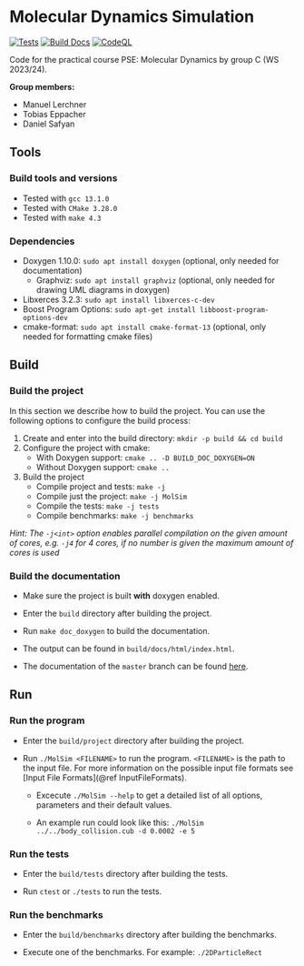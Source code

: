 # Molecular Dynamics Simulation

[![Tests](https://github.com/ManuelLerchner/MolSim-WS23-24/actions/workflows/tests.yml/badge.svg)](https://github.com/ManuelLerchner/MolSim-WS23-24/actions/workflows/tests.yml)
[![Build Docs](https://github.com/ManuelLerchner/MolSim-WS23-24/actions/workflows/build-docs.yml/badge.svg)](https://github.com/ManuelLerchner/MolSim-WS23-24/actions/workflows/build-docs.yml)
[![CodeQL](https://github.com/ManuelLerchner/MolSim-WS23-24/actions/workflows/codeql.yml/badge.svg)](https://github.com/ManuelLerchner/MolSim-WS23-24/actions/workflows/codeql.yml)

Code for the practical course PSE: Molecular Dynamics by group C (WS 2023/24).

**Group members:**

- Manuel Lerchner
- Tobias Eppacher
- Daniel Safyan

## Tools

### Build tools and versions

- Tested with `gcc 13.1.0`
- Tested with `CMake 3.28.0`
- Tested with `make 4.3`

### Dependencies

- Doxygen 1.10.0: `sudo apt install doxygen` (optional, only needed for documentation)
  - Graphviz: `sudo apt install graphviz` (optional, only needed for drawing UML diagrams in doxygen)
- Libxerces 3.2.3: `sudo apt install libxerces-c-dev`
- Boost Program Options: `sudo apt-get install libboost-program-options-dev`
- cmake-format: `sudo apt install cmake-format-13` (optional, only needed for formatting cmake files)

## Build

### Build the project

In this section we describe how to build the project. You can use the following options to configure the build process:

1. Create and enter into the build directory: `mkdir -p build && cd build`
2. Configure the project with cmake:
   - With Doxygen support: `cmake .. -D BUILD_DOC_DOXYGEN=ON`
   - Without Doxygen support: `cmake ..`
3. Build the project
   - Compile project and tests: `make -j`
   - Compile just the project: `make -j MolSim`
   - Compile the tests: `make -j tests`
   - Compile benchmarks: `make -j benchmarks`

*Hint: The `-j<int>` option enables parallel compilation on the given amount of cores, e.g. `-j4` for 4 cores, if no number is given the maximum amount of cores is used*

### Build the documentation

- Make sure the project is built **with** doxygen enabled.

- Enter the `build` directory after building the project.

- Run `make doc_doxygen` to build the documentation.

- The output can be found in `build/docs/html/index.html`.

- The documentation of the `master` branch can be found [here](https://manuellerchner.github.io/MolSim-WS23-24/).

## Run

### Run the program

- Enter the `build/project` directory after building the project.

- Run `./MolSim <FILENAME>` to run the program. `<FILENAME>` is the path to the input file. For more information on the possible input file formats see [Input File Formats](@ref InputFileFormats).

  - Excecute `./MolSim --help` to get a detailed list of all options, parameters and their default values.

  - An example run could look like this: `./MolSim ../../body_collision.cub -d 0.0002 -e 5`

### Run the tests

- Enter the `build/tests` directory after building the tests.

- Run `ctest` or `./tests` to run the tests.

### Run the benchmarks

- Enter the `build/benchmarks` directory after building the benchmarks.

- Execute one of the benchmarks. For example: `./2DParticleRect`
